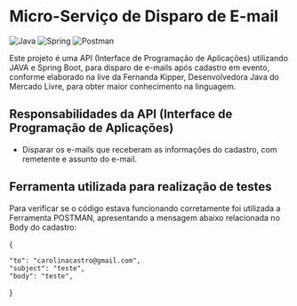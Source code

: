 # Micro-Serviço de Disparo de E-mail
![Java](https://img.shields.io/badge/java-%23ED8B00.svg?style=for-the-badge&logo=openjdk&logoColor=white) ![Spring](https://img.shields.io/badge/spring-%236DB33F.svg?style=for-the-badge&logo=spring&logoColor=white)  ![Postman](https://img.shields.io/badge/Postman-FF6C37.svg?style=for-the-badge&logo=Postman&logoColor=white)

Este projeto é uma API (Interface de Programação de Aplicações) utilizando JAVA e Spring Boot, para disparo de e-mails após cadastro em evento, conforme elaborado na live da Fernanda Kipper, Desenvolvedora Java do Mercado Livre, para obter maior conhecimento na linguagem.

## Responsabilidades da API (Interface de Programação de Aplicações)
- Disparar os e-mails que receberam as informações do cadastro, com remetente e assunto do e-mail.
  
## Ferramenta utilizada para realização de testes
Para verificar se o código estava funcionando corretamente foi utilizada a Ferramenta POSTMAN, apresentando a mensagem abaixo relacionada no Body do cadastro:

{
    
    "to": "carolinacastro@gmail.com",
    "subject": "teste",
    "body": "teste",
    
}

